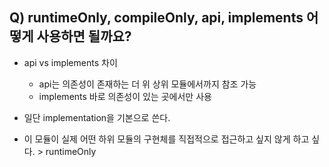 ## Q) runtimeOnly, compileOnly, api, implements 어떻게 사용하면 될까요?

+ api vs implements 차이
  - api는 의존성이 존재하는 더 위 상위 모듈에서까지 참조 가능
  - implements 바로 의존성이 있는 곳에서만 사용
 
+ 일단 implementation을 기본으로 쓴다.
+ 이 모듈이 실제 어떤 하위 모듈의 구현체를 직접적으로 접근하고 싶지 않게 하고 싶다. > runtimeOnly

